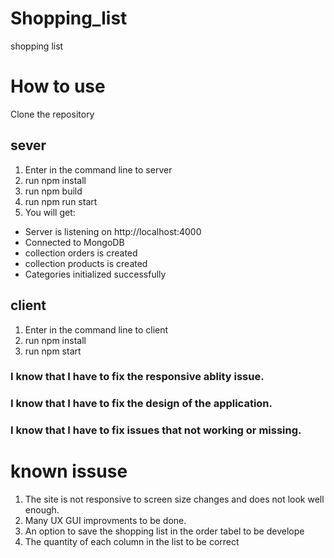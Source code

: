 # Shopping_list
shopping list
# How to use
Clone the repository

## sever
1. Enter in the command line to server 
2. run npm install
3. run npm build
4. run npm run start
5. You will get:
  - Server is listening on http://localhost:4000
  - Connected to MongoDB
  - collection orders is created
  - collection products is created
  - Categories initialized successfully

## client
1. Enter in the command line to client
2. run npm install
3. run npm start

### I know that I have to fix the responsive ablity issue.
### I know that I have to fix the design of the application.
### I know that I have to fix issues that not working or missing.

# known issuse
1. The site is not responsive to screen size changes and does not look well enough.
2. Many UX GUI improvments to be done.
3. An option to save the shopping list in the order tabel to be develope
4. The quantity of each column in the list to be correct
